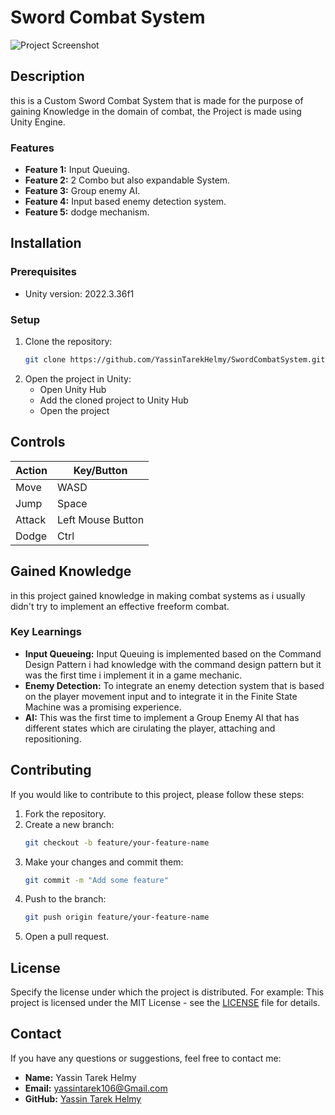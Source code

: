 
# Sword Combat System

![Project Screenshot](https://github.com/YassinTarekHelmy/SwordCombatSystem/issues/1#issue-2450029330)

## Description

this is a Custom Sword Combat System that is made for the purpose of gaining Knowledge in the domain of combat, the Project is made using Unity Engine.

### Features
- **Feature 1:** Input Queuing.
- **Feature 2:** 2 Combo but also expandable System.
- **Feature 3:** Group enemy AI.
- **Feature 4:** Input based enemy detection system.
- **Feature 5:** dodge mechanism.

## Installation

### Prerequisites
- Unity version: 2022.3.36f1

### Setup
1. Clone the repository:
    ```sh
    git clone https://github.com/YassinTarekHelmy/SwordCombatSystem.git
    ```
2. Open the project in Unity:
    - Open Unity Hub
    - Add the cloned project to Unity Hub
    - Open the project

## Controls

| Action      | Key/Button         |
|-------------|--------------------|
| Move        | WASD               |
| Jump        | Space              |
| Attack      | Left Mouse Button  |
| Dodge       | Ctrl               |

## Gained Knowledge

in this project gained knowledge in making combat systems as i usually didn't try to implement an effective freeform combat.

### Key Learnings
- **Input Queueing:** Input Queuing is implemented based on the Command Design Pattern i had knowledge with the command design pattern but it was the first time i implement it in a game mechanic. 
- **Enemy Detection:** To integrate an enemy detection system that is based on the player movement input and to integrate it in the Finite State Machine was a promising experience.
- **AI:** This was the first time to implement a Group Enemy AI that has different states which are cirulating the player, attaching and repositioning.

## Contributing

If you would like to contribute to this project, please follow these steps:

1. Fork the repository.
2. Create a new branch:
    ```sh
    git checkout -b feature/your-feature-name
    ```
3. Make your changes and commit them:
    ```sh
    git commit -m "Add some feature"
    ```
4. Push to the branch:
    ```sh
    git push origin feature/your-feature-name
    ```
5. Open a pull request.

## License

Specify the license under which the project is distributed. For example:
This project is licensed under the MIT License - see the [LICENSE](LICENSE.txt) file for details.

## Contact

If you have any questions or suggestions, feel free to contact me:
- **Name:** Yassin Tarek Helmy
- **Email:** yassintarek106@Gmail.com
- **GitHub:** [Yassin Tarek Helmy](https://github.com/YassinTarekHelmy)
